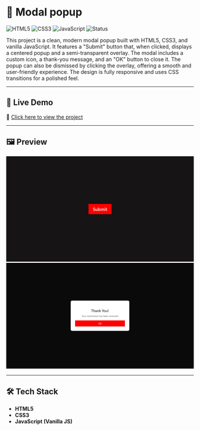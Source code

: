 # 🚀 Modal popup

![HTML5](https://img.shields.io/badge/HTML5-E34F26?style=for-the-badge&logo=html5&logoColor=white)
![CSS3](https://img.shields.io/badge/CSS3-1572B6?style=for-the-badge&logo=css3&logoColor=white)
![JavaScript](https://img.shields.io/badge/JavaScript-F7DF1E?style=for-the-badge&logo=javascript&logoColor=black)
![Status](https://img.shields.io/badge/Status-Completed-brightgreen?style=for-the-badge)

This project is a clean, modern modal popup built with HTML5, CSS3, and vanilla JavaScript. It features a "Submit" button that, when clicked, displays a centered popup and a semi-transparent overlay. The modal includes a custom icon, a thank-you message, and an "OK" button to close it. The popup can also be dismissed by clicking the overlay, offering a smooth and user-friendly experience. The design is fully responsive and uses CSS transitions for a polished feel.

---

## 📌 Live Demo

🔗 [Click here to view the project](https://sumitsharmawb.github.io/07_Modal/)

---

## 🖼️ Preview

![alt text](image.png)
![alt text](image-1.png)

---

## 🛠️ Tech Stack

- **HTML5**
- **CSS3**
- **JavaScript (Vanilla JS)**
